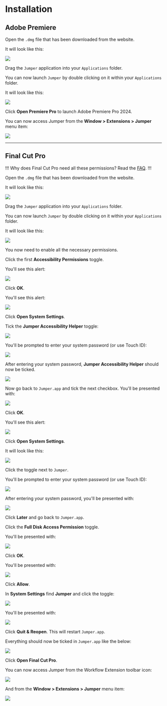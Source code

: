 # Installation

## Adobe Premiere

Open the `.dmg` file that has been downloaded from the website.

It will look like this:

![](../static/install-01.png)

Drag the `Jumper` application into your `Applications` folder.

You can now launch `Jumper` by double clicking on it within your `Applications` folder.

It will look like this:

![](../static/install-02.png)

Click **Open Premiere Pro** to launch Adobe Premiere Pro 2024.

You can now access Jumper from the **Window > Extensions > Jumper** menu item:

![](../static/install-03.png)

---

## Final Cut Pro

!!!
Why does Final Cut Pro need all these permissions? Read the [FAQ](/faq/).
!!!

Open the `.dmg` file that has been downloaded from the website.

It will look like this:

![](../static/install-01.png)

Drag the `Jumper` application into your `Applications` folder.

You can now launch `Jumper` by double clicking on it within your `Applications` folder.

It will look like this:

![](../static/install-04.png)

You now need to enable all the necessary permissions.

Click the first **Accessibility Permissions** toggle.

You'll see this alert:

![](../static/install-05.png)

Click **OK**.

You'll see this alert:

![](../static/install-06.png)

Click **Open System Settings**.

Tick the **Jumper Accessibility Helper** toggle:

![](../static/install-07.png)

You'll be prompted to enter your system password (or use Touch ID):

![](../static/install-08.png)

After entering your system password, **Jumper Accessibility Helper** should now be ticked.

![](../static/install-09.png)

Now go back to `Jumper.app` and tick the next checkbox. You'll be presented with:

![](../static/install-10.png)

Click **OK**.

You'll see this alert:

![](../static/install-11.png)

Click **Open System Settings**.

It will look like this:

![](../static/install-12.png)

Click the toggle next to `Jumper`.

You'll be prompted to enter your system password (or use Touch ID):

![](../static/install-13.png)

After entering your system password, you'll be presented with:

![](../static/install-14.png)

Click **Later** and go back to `Jumper.app`.

Click the **Full Disk Access Permission** toggle.

You'll be presented with:

![](../static/install-15.png)

Click **OK**.

You'll be presented with:

![](../static/install-16.png)

Click **Allow**.

In **System Settings** find **Jumper** and click the toggle:

![](../static/install-17.png)

You'll be presented with:

![](../static/install-18.png)

Click **Quit & Reopen**. This will restart `Jumper.app`.

Everything should now be ticked in `Jumper.app` like the below:

![](../static/install-19.png)

Click **Open Final Cut Pro**.

You can now access Jumper from the Workflow Extension toolbar icon:

![](../static/install-20.png)

And from the **Window > Extensions > Jumper** menu item:

![](../static/install-21.png)